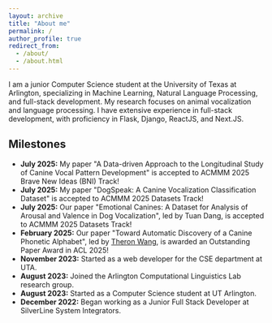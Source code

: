 ```yaml
---
layout: archive
title: "About me"
permalink: /
author_profile: true
redirect_from: 
  - /about/
  - /about.html
---
```

<style>
.no-indent {
  text-indent: 0px;
}
</style>

<div class="no-indent">
I am a junior Computer Science student at the University of Texas at Arlington, specializing in Machine Learning, Natural Language Processing, and full-stack development. My research focuses on animal vocalization and language processing. I have extensive experience in full-stack development, with proficiency in Flask, Django, ReactJS, and Next.JS.

## Milestones

* **July 2025:** My paper "A Data-driven Approach to the Longitudinal Study of Canine Vocal Pattern Development" is accepted to ACMMM 2025 Brave New Ideas (BNI) Track!
* **July 2025:** My paper "DogSpeak: A Canine Vocalization Classification Dataset" is accepted to ACMMM 2025 Datasets Track!
* **July 2025:** Our paper "Emotional Canines: A Dataset for Analysis of Arousal and Valence in Dog Vocalization", led by Tuan Dang, is accepted to ACMMM 2025 Datasets Track!
* **February 2025:** Our paper "Toward Automatic Discovery of a Canine Phonetic Alphabet", led by [Theron Wang](https://theronwang.github.io/), is awarded an Outstanding Paper Award in ACL 2025!
* **November 2023:** Started as a web developer for the CSE department at UTA.
* **August 2023:** Joined the Arlington Computational Linguistics Lab research group.
* **August 2023:** Started as a Computer Science student at UT Arlington.
* **December 2022:** Began working as a Junior Full Stack Developer at SilverLine System Integrators.
</div>